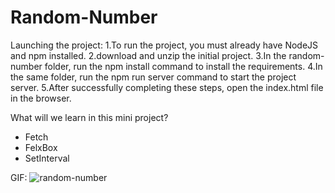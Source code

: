 # Random-Number

Launching the project:
1.To run the project, you must already have NodeJS and npm installed.
2.download and unzip the initial project.
3.In the random-number folder, run the npm install command to install the requirements.
4.In the same folder, run the npm run server command to start the project server.
5.After successfully completing these steps, open the index.html file in the browser.

What will we learn in this mini project?
* Fetch
* FelxBox
* SetInterval

GIF:
![random-number](https://github.com/MohammadRezaei5/Random-Number/assets/92850417/ce012a25-35a4-4524-8c04-35a1a9e8c692)
